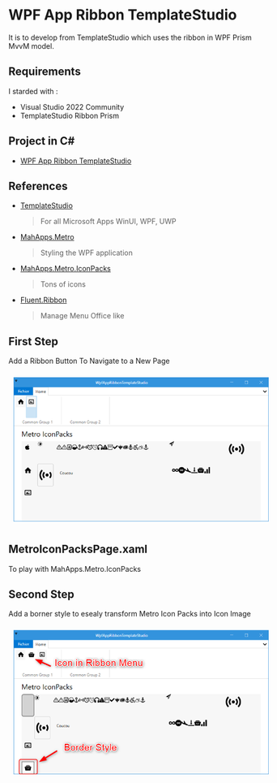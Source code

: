 # WPF App Ribbon TemplateStudio
It is to develop from TemplateStudio which uses the ribbon in WPF Prism MvvM model.

## Requirements
I starded with :
- Visual Studio 2022 Community
- TemplateStudio Ribbon Prism

## Project in C#
- [WPF App Ribbon TemplateStudio](/WpfAppRibbonTemplateStudio)

## References

- [TemplateStudio](https://github.com/microsoft/TemplateStudio)
    > For all Microsoft Apps WinUI, WPF, UWP 
 
- [MahApps.Metro](https://github.com/MahApps/MahApps.Metro)
    > Styling the WPF application

- [MahApps.Metro.IconPacks](https://github.com/MahApps/MahApps.Metro.IconPacks)
    > Tons of icons

- [Fluent.Ribbon](https://github.com/fluentribbon/Fluent.Ribbon)
    > Manage Menu Office like


## First Step
Add a Ribbon Button To Navigate to a New Page 

<img style="margin: 10px" src="Images/2023-01-30_12h49_09.png" alt="TemplateVisualStudio Ribbon" />

## MetroIconPacksPage.xaml
To play with MahApps.Metro.IconPacks


## Second Step

Add a borner style to esealy transform Metro Icon Packs into Icon Image

<img style="margin: 10px" src="Images/2023-01-31_12h52_34.png" alt="TemplateVisualStudio Ribbon transform Icon Image" />





